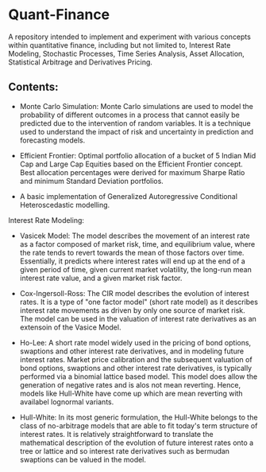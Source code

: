 # Quant-Finance
A repository intended to implement and experiment with various concepts within quantitative finance, including but not limited to, Interest Rate Modeling, Stochastic Processes, Time Series Analysis, Asset Allocation, Statistical Arbitrage and Derivatives Pricing.


## Contents:

* Monte Carlo Simulation: Monte Carlo simulations are used to model the probability of different outcomes in a process that cannot easily be predicted due to the intervention of random variables. It is a technique used to understand the impact of risk and uncertainty in prediction and forecasting models.

* Efficient Frontier: Optimal portfolio allocation of a bucket of 5 Indian Mid Cap and Large Cap Equities based on the Efficient Frontier concept. Best allocation percentages were derived for maximum Sharpe Ratio and minimum Standard Deviation portfolios.

* A basic implementation of Generalized Autoregressive Conditional Heteroscedastic modelling.

Interest Rate Modeling:

* Vasicek Model: The model describes the movement of an interest rate as a factor composed of market risk, time, and equilibrium value, where the rate tends to revert towards the mean of those factors over time. Essentially, it predicts where interest rates will end up at the end of a given period of time, given current market volatility, the long-run mean interest rate value, and a given market risk factor.

* Cox-Ingersoll-Ross: The CIR model describes the evolution of interest rates. It is a type of "one factor model" (short rate model) as it describes interest rate movements as driven by only one source of market risk. The model can be used in the valuation of interest rate derivatives as an extensoin of the Vasice Model.

* Ho-Lee: A short rate model widely used in the pricing of bond options, swaptions and other interest rate derivatives, and in modeling future interest rates. Market price calibration and the subsequent valuation of bond options, swaptions and other interest rate derivatives, is typically performed via a binomial lattice based model. This model does allow the generation of negative rates and is alos not mean reverting. Hence, models like Hull-White have come up which are mean reverting with availabel lognormal variants.

* Hull-White: In its most generic formulation, the Hull-White belongs to the class of no-arbitrage models that are able to fit today's term structure of interest rates. It is relatively straightforward to translate the mathematical description of the evolution of future interest rates onto a tree or lattice and so interest rate derivatives such as bermudan swaptions can be valued in the model. 
